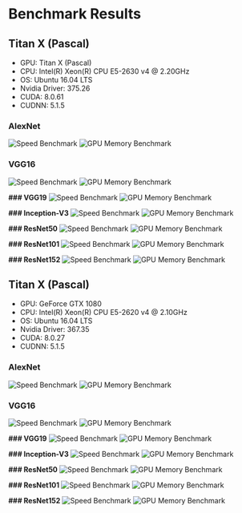 # Benchmark Results

## Titan X (Pascal)

* GPU: Titan X (Pascal)
* CPU: Intel(R) Xeon(R) CPU E5-2630 v4 @ 2.20GHz
* OS: Ubuntu 16.04 LTS
* Nvidia Driver: 375.26
* CUDA: 8.0.61
* CUDNN: 5.1.5

### **AlexNet**
![Speed Benchmark](results/titan_x_pascal/alexnet_speed.png)
![GPU Memory Benchmark](results/titan_x_pascal/alexnet_gpu_memory.png)

### **VGG16**
![Speed Benchmark](results/titan_x_pascal/vgg16_speed.png)
![GPU Memory Benchmark](results/titan_x_pascal/vgg16_gpu_memory.png)

**### VGG19**
![Speed Benchmark](results/titan_x_pascal/vgg19_speed.png)
![GPU Memory Benchmark](results/titan_x_pascal/vgg19_gpu_memory.png)

**### Inception-V3**
![Speed Benchmark](results/titan_x_pascal/inception-v3_speed.png)
![GPU Memory Benchmark](results/titan_x_pascal/inception-v3_gpu_memory.png)

**### ResNet50**
![Speed Benchmark](results/titan_x_pascal/resnet50_speed.png)
![GPU Memory Benchmark](results/titan_x_pascal/resnet50_gpu_memory.png)

**### ResNet101**
![Speed Benchmark](results/titan_x_pascal/resnet101_speed.png)
![GPU Memory Benchmark](results/titan_x_pascal/resnet101_gpu_memory.png)

**### ResNet152**
![Speed Benchmark](results/titan_x_pascal/resnet152_speed.png)
![GPU Memory Benchmark](results/titan_x_pascal/resnet152_gpu_memory.png)


## Titan X (Pascal)

* GPU: GeForce GTX 1080
* CPU: Intel(R) Xeon(R) CPU E5-2620 v4 @ 2.10GHz
* OS: Ubuntu 16.04 LTS
* Nvidia Driver: 367.35
* CUDA: 8.0.27
* CUDNN: 5.1.5

### **AlexNet**
![Speed Benchmark](results/gtx_1080/alexnet_speed.png)
![GPU Memory Benchmark](results/gtx_1080/alexnet_gpu_memory.png)

### **VGG16**
![Speed Benchmark](results/gtx_1080/vgg16_speed.png)
![GPU Memory Benchmark](results/gtx_1080/vgg16_gpu_memory.png)

**### VGG19**
![Speed Benchmark](results/gtx_1080/vgg19_speed.png)
![GPU Memory Benchmark](results/gtx_1080/vgg19_gpu_memory.png)

**### Inception-V3**
![Speed Benchmark](results/gtx_1080/inception-v3_speed.png)
![GPU Memory Benchmark](results/gtx_1080/inception-v3_gpu_memory.png)

**### ResNet50**
![Speed Benchmark](results/gtx_1080/resnet50_speed.png)
![GPU Memory Benchmark](results/gtx_1080/resnet50_gpu_memory.png)

**### ResNet101**
![Speed Benchmark](results/gtx_1080/resnet101_speed.png)
![GPU Memory Benchmark](results/gtx_1080/resnet101_gpu_memory.png)

**### ResNet152**
![Speed Benchmark](results/gtx_1080/resnet152_speed.png)
![GPU Memory Benchmark](results/gtx_1080/resnet152_gpu_memory.png)
